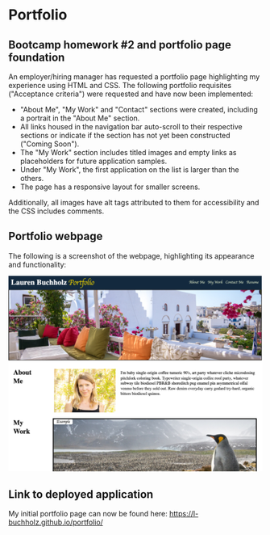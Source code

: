 # Portfolio

## Bootcamp homework #2 and portfolio page foundation

An employer/hiring manager has requested a portfolio page highlighting my experience using HTML and CSS. The following portfolio requisites ("Acceptance criteria") were requested and have now been implemented:

- "About Me", "My Work" and "Contact" sections were created, including a portrait in the "About Me" section.
- All links housed in the navigation bar auto-scroll to their respective sections or indicate if the section has not yet been constructed ("Coming Soon").
- The "My Work" section includes titled images and empty links as placeholders for future application samples.
- Under "My Work", the first application on the list is larger than the others.
- The page has a responsive layout for smaller screens.

Additionally, all images have alt tags attributed to them for accessibility and the CSS includes comments.

## Portfolio webpage

The following is a screenshot of the webpage, highlighting its appearance and functionality:

![Lauren's portfolio webpage. This image includes: a navigation bar; a header image; and cards with text and images indicating portfolio examples and "Contact" details.](./assets/images/Webpage_screenshot.jpg)

## Link to deployed application

My initial portfolio page can now be found here: https://l-buchholz.github.io/portfolio/
